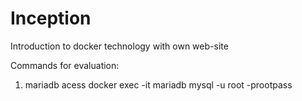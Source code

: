 # Inception
Introduction to docker technology with own web-site 

Commands for evaluation:

1. mariadb acess
   docker exec -it mariadb mysql -u root -prootpass
